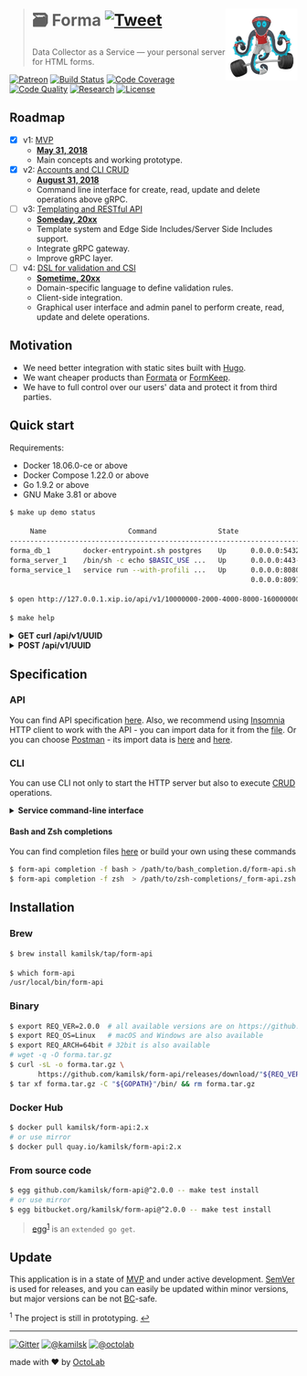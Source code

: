 > # 🗃 Forma [![Tweet][icon_twitter]][twitter_publish] <img align="right" width="126" src=".github/character.png">
>
> Data Collector as a Service &mdash; your personal server for HTML forms.

[![Patreon][icon_patreon]](https://www.patreon.com/octolab)
[![Build Status][icon_build]][page_build]
[![Code Coverage][icon_coverage]][page_quality]
[![Code Quality][icon_quality]][page_quality]
[![Research][icon_research]][page_research]
[![License][icon_license]](LICENSE)

## Roadmap

- [x] v1: [MVP][project_v1]
  - [**May 31, 2018**][project_v1_dl]
  - Main concepts and working prototype.
- [x] v2: [Accounts and CLI CRUD][project_v2]
  - [**August 31, 2018**][project_v2_dl]
  - Command line interface for create, read, update and delete operations above gRPC.
- [ ] v3: [Templating and RESTful API][project_v3]
  - [**Someday, 20xx**][project_v3_dl]
  - Template system and Edge Side Includes/Server Side Includes support.
  - Integrate gRPC gateway.
  - Improve gRPC layer.
- [ ] v4: [DSL for validation and CSI][project_v4]
  - [**Sometime, 20xx**][project_v4_dl]
  - Domain-specific language to define validation rules.
  - Client-side integration.
  - Graphical user interface and admin panel to perform create, read, update and delete operations.

## Motivation

- We need better integration with static sites built with [Hugo](https://gohugo.io/).
- We want cheaper products than [Formata](https://www.formata.io/) or [FormKeep](https://formkeep.com/).
- We have to full control over our users' data and protect it from third parties.

## Quick start

Requirements:

- Docker 18.06.0-ce or above
- Docker Compose 1.22.0 or above
- Go 1.9.2 or above
- GNU Make 3.81 or above

```bash
$ make up demo status

     Name                    Command               State                          Ports
---------------------------------------------------------------------------------------------------------------
forma_db_1        docker-entrypoint.sh postgres    Up      0.0.0.0:5432->5432/tcp
forma_server_1    /bin/sh -c echo $BASIC_USE ...   Up      0.0.0.0:443->443/tcp, 0.0.0.0:80->80/tcp
forma_service_1   service run --with-profili ...   Up      0.0.0.0:8080->80/tcp, 0.0.0.0:8090->8090/tcp,
                                                           0.0.0.0:8091->8091/tcp, 0.0.0.0:8092->8092/tcp

$ open http://127.0.0.1.xip.io/api/v1/10000000-2000-4000-8000-160000000004

$ make help
```

<details>
<summary><strong>GET curl /api/v1/UUID</strong></summary>

```bash
$ curl http://127.0.0.1.xip.io/api/v1/10000000-2000-4000-8000-160000000004
# <form id="10000000-2000-4000-8000-160000000004" lang="en" title="Email Subscription"
#       action="http://localhost/api/v1/10000000-2000-4000-8000-160000000004" method="POST"
#       enctype="application/x-www-form-urlencoded">
#       <input id="10000000-2000-4000-8000-160000000004_email" name="email" type="email" title="Email"
#              maxlength="64" required="true"></input>
#       <input type="submit">
# </form>
```
</details>

<details>
<summary><strong>POST /api/v1/UUID</strong></summary>

```bash
$ curl -v -H "Content-Type: application/x-www-form-urlencoded" \
       --data-urlencode "email=test@my.email" \
       http://127.0.0.1.xip.io/api/v1/10000000-2000-4000-8000-160000000004
# > POST /api/v1/10000000-2000-4000-8000-160000000004 HTTP/1.1
# > Host: 127.0.0.1.xip.io
# > User-Agent: curl/7.54.0
# > Accept: */*
# > Content-Type: application/x-www-form-urlencoded
# > Content-Length: 21
# >
# < HTTP/1.1 302 Found
# < Location: http://localhost/api/v1/10000000-2000-4000-8000-160000000004#eyJpbnB1dCI6ImJmM2MyYWIwLWVkYjQtNDFiZi1iNDlkLWY3ZjNiMmI5ZDViMiIsImlkIjoiMTAwMDAwMDAtMjAwMC00MDAwLTgwMDAtMTYwMDAwMDAwMDA0IiwicmVzdWx0Ijoic3VjY2VzcyJ9
# < Date: Sat, 05 May 2018 09:34:47 GMT
# < Content-Length: 0
# <
```
</details>

## Specification

### API

You can find API specification [here](env/client/rest.http). Also, we recommend using [Insomnia](https://insomnia.rest/)
HTTP client to work with the API - you can import data for it from the [file](env/client/insomnia.json).
Or you can choose [Postman](https://www.getpostman.com/) - its import data is [here](env/client/postman.json) and
[here](env/client/postman.env.json).

### CLI

You can use CLI not only to start the HTTP server but also to execute
[CRUD](https://en.wikipedia.org/wiki/Create,_read,_update_and_delete) operations.

<details>
<summary><strong>Service command-line interface</strong></summary>

```bash
$ make install

$ form-api help
Forma

Usage:
  form-api [command]

Available Commands:
  completion  Print Bash or Zsh completion
  ctl         Forma Service Control
  help        Help about any command
  migrate     Apply database migration
  run         Start HTTP server
  version     Show application version

Flags:
  -h, --help   help for form-api

Use "form-api [command] --help" for more information about a command.
```
</details>

#### Bash and Zsh completions

You can find completion files [here](https://github.com/kamilsk/shared/tree/dotfiles/bash_completion.d) or
build your own using these commands

```bash
$ form-api completion -f bash > /path/to/bash_completion.d/form-api.sh
$ form-api completion -f zsh  > /path/to/zsh-completions/_form-api.zsh
```

## Installation

### Brew

```bash
$ brew install kamilsk/tap/form-api

$ which form-api
/usr/local/bin/form-api
```

### Binary

```bash
$ export REQ_VER=2.0.0  # all available versions are on https://github.com/kamilsk/form-api/releases/
$ export REQ_OS=Linux   # macOS and Windows are also available
$ export REQ_ARCH=64bit # 32bit is also available
# wget -q -O forma.tar.gz
$ curl -sL -o forma.tar.gz \
       https://github.com/kamilsk/form-api/releases/download/"${REQ_VER}/form-api_${REQ_VER}_${REQ_OS}-${REQ_ARCH}".tar.gz
$ tar xf forma.tar.gz -C "${GOPATH}"/bin/ && rm forma.tar.gz
```

### Docker Hub

```bash
$ docker pull kamilsk/form-api:2.x
# or use mirror
$ docker pull quay.io/kamilsk/form-api:2.x
```

### From source code

```bash
$ egg github.com/kamilsk/form-api@^2.0.0 -- make test install
# or use mirror
$ egg bitbucket.org/kamilsk/form-api@^2.0.0 -- make test install
```

> [egg](https://github.com/kamilsk/egg)<sup id="anchor-egg">[1](#egg)</sup> is an `extended go get`.

## Update

This application is in a state of [MVP](https://en.wikipedia.org/wiki/Minimum_viable_product) and under active
development. [SemVer](https://semver.org/) is used for releases, and you can easily be updated within minor versions,
but major versions can be not [BC](https://en.wikipedia.org/wiki/Backward_compatibility)-safe.

<sup id="egg">1</sup> The project is still in prototyping. [↩](#anchor-egg)

---

[![Gitter][icon_gitter]](https://gitter.im/kamilsk/form-api)
[![@kamilsk][icon_tw_author]](https://twitter.com/ikamilsk)
[![@octolab][icon_tw_sponsor]](https://twitter.com/octolab_inc)

made with ❤️ by [OctoLab](https://www.octolab.org/)

[analytics_pixel]: https://ga-beacon.appspot.com/UA-109817251-15/form-api/readme?pixel

[icon_build]:      https://travis-ci.org/kamilsk/form-api.svg?branch=master
[icon_coverage]:   https://scrutinizer-ci.com/g/kamilsk/form-api/badges/coverage.png?b=master
[icon_gitter]:     https://badges.gitter.im/Join%20Chat.svg
[icon_license]:    https://img.shields.io/badge/license-MIT-blue.svg
[icon_patreon]:    https://img.shields.io/badge/patreon-donate-orange.svg
[icon_quality]:    https://scrutinizer-ci.com/g/kamilsk/form-api/badges/quality-score.png?b=master
[icon_research]:   https://img.shields.io/badge/research-in%20progress-yellow.svg
[icon_tw_author]:  https://img.shields.io/badge/author-%40kamilsk-blue.svg
[icon_tw_sponsor]: https://img.shields.io/badge/sponsor-%40octolab-blue.svg
[icon_twitter]:    https://img.shields.io/twitter/url/http/shields.io.svg?style=social

[page_build]:      https://travis-ci.org/kamilsk/form-api
[page_promo]:      https://kamilsk.github.io/form-api/
[page_research]:   ../../tree/research
[page_quality]:    https://scrutinizer-ci.com/g/kamilsk/form-api/?branch=master

[project_v1]:      https://github.com/kamilsk/form-api/projects/1
[project_v1_dl]:   https://github.com/kamilsk/form-api/milestone/1
[project_v2]:      https://github.com/kamilsk/form-api/projects/2
[project_v2_dl]:   https://github.com/kamilsk/form-api/milestone/2
[project_v3]:      https://github.com/kamilsk/form-api/projects/3
[project_v3_dl]:   https://github.com/kamilsk/form-api/milestone/3
[project_v4]:      https://github.com/kamilsk/form-api/projects/4
[project_v4_dl]:   https://github.com/kamilsk/form-api/milestone/4

[twitter_publish]: https://twitter.com/intent/tweet?text=Data%20Collector%20as%20a%20Service&url=https://kamilsk.github.io/form-api/&via=ikamilsk&hashtags=go,service,data-collector,form-handler
